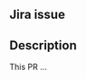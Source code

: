 ## Jira issue
<!-- [Jira issue description](url) -->
<!-- Example:
[3106 - Loup Charmant - Need dashboard switched from Hello](https://myzonos.atlassian.net/browse/DM-550)
-->

## Description
<!-- Explain what this Pull Request should do -->
<!-- Example:
This PR fixes a bug in our elastic search order query.
-->
This PR ...

